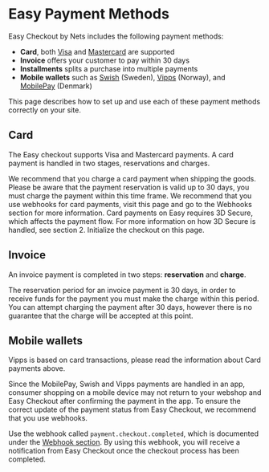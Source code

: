 # Easy Payment Methods

Easy Checkout by Nets includes the following payment methods:

- **Card**, both [Visa](https:://visa.com/) and [Mastercard](https://www.mastercard.com/) are supported
- **Invoice** offers your customer to pay within 30 days  
- **Installments** splits a purchase into multiple payments
- **Mobile wallets** such as [Swish](https://www.swish.nu) (Sweden), [Vipps](https://www.vipps.no) (Norway), and [MobilePay](https://www.mobilepay.dk/) (Denmark)

This page describes how to set up and use each of these payment methods correctly on your site.


## Card
The Easy checkout supports Visa and Mastercard payments. A card payment is handled in two stages, reservations and charges.

We recommend that you charge a card payment when shipping the goods.
Please be aware that the payment reservation is valid up to 30 days, you must charge the payment within this time frame.
We recommend that you use webhooks for card payments, visit this page and go to the Webhooks section for more information.
Card payments on Easy requires 3D Secure, which affects the payment flow. For more information on how 3D Secure is handled, see section 2. Initialize the checkout on this page.
 

## Invoice
An invoice payment is completed in two steps: **reservation** and **charge**.

The reservation period for an invoice payment is 30 days, in order to receive funds for the payment you must make the charge within this period. You can attempt charging the payment after 30 days, however there is no guarantee that the charge will be accepted at this point.
 

## Mobile wallets 

Vipps is based on card transactions, please read the information about Card payments above.

Since the MobilePay, Swish and Vipps payments are handled in an app, consumer shopping on a mobile device may not return to your webshop and Easy Checkout after confirming the payment in the app. To ensure the correct update of the payment status from Easy Checkout, we recommend that you use webhooks.

Use the webhook called `payment.checkout.completed`, which is documented under the [Webhook section](http://example.com/). By using this webhook, you will receive a notification from Easy Checkout once the checkout process has been completed.
 